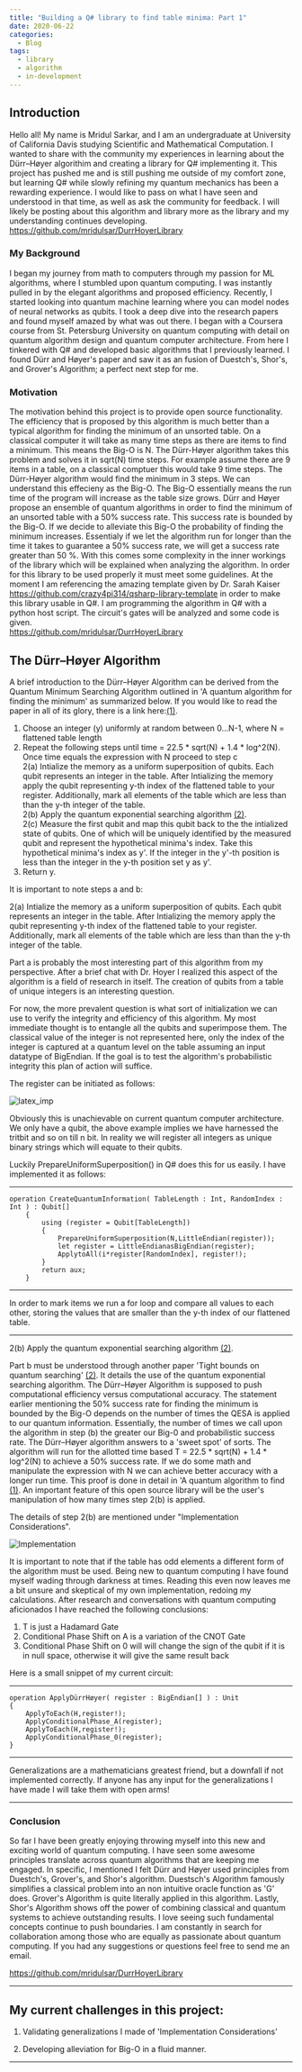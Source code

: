 ```yaml
---
title: "Building a Q# library to find table minima: Part 1"
date: 2020-06-22
categories:
  - Blog
tags:
  - library
  - algorithm
  - in-development
---
```

## Introduction

Hello all! 
My name is Mridul Sarkar, and I am an undergraduate at University of California Davis studying Scientific and Mathematical Computation.
I wanted to share with the community my experiences in learning about the Dürr–Høyer algorithim and creating a library for Q# implementing it.
This project has pushed me and is still pushing me outside of my comfort zone, but learning Q# while slowly refining my quantum mechanics has been a rewarding experience. 
I would like to pass on what I have seen and understood in that time, as well as ask the community for feedback. 
I will likely be posting about this algorithm and library more as the library and my understanding continues developing.   
https://github.com/mridulsar/DurrHoyerLibrary   

### My Background
I began my journey from math to computers through my passion for ML algorithms, where I stumbled upon quantum computing. 
I was instantly pulled in by the elegant algorithms and proposed efficiency.
Recently, I started looking into quantum machine learning where you can model nodes of neural networks as qubits. 
I took a deep dive into the research papers and found myself amazed by what was out there.
I began with a Coursera course from St. Petersburg University on quantum computing with detail on quantum algorithm design and quantum computer architecture. 
From here I tinkered with Q# and developed basic algorithms that I previously learned.
I found Dürr and Høyer's paper and saw it as an fusion of Duestch's, Shor's, and Grover's Algorithm; a perfect next step for me.


### Motivation
The motivation behind this project is to provide open source functionality. 
The efficiency that is proposed by this algorithm is much better than a typical algorithm for finding the minimum of an unsorted table.
On a classical computer it will take as many time steps as there are items to find a minimum. 
This means the Big-O is N.
The Dürr-Høyer algorithm takes this problem and solves it in sqrt(N) time steps.
For example assume there are 9 items in a table, on a classical comptuer this would take 9 time steps.
The Dürr-Høyer algorithm would find the minimum in 3 steps.
We can understand this effecieny as the Big-O. 
The Big-O essentially means the run time of the program will increase as the table size grows. 
Dürr and Høyer propose an ensemble of quantum algorithms in order to find the minimum of an unsorted table with a 50% success rate. 
This success rate is bounded by the Big-O.
If we decide to alleviate this Big-O the probability of finding the minimum increases. 
Essentialy if we let the algorithm run for longer than the time it takes to guarantee a 50% success rate, we will get a success rate greater than 50 %. 
With this comes some complexity in the inner workings of the library which will be explained when analyzing the algorithm. 
In order for this library to be used properly it must meet some guidelines. 
At the moment I am referencing the amazing template given by Dr. Sarah Kaiser https://github.com/crazy4pi314/qsharp-library-template in order to make this library usable in Q#. 
I am programming the algorithm in Q# with a python host script.
The circuit's gates will be analyzed and some code is given.  
https://github.com/mridulsar/DurrHoyerLibrary   


## The Dürr–Høyer Algorithm
A brief introduction to the Dürr–Høyer Algorithm can be derived from the Quantum Minimum Searching Algorithm outlined in 'A quantum algorithm for finding the minimum' as summarized below. If you would like to read the paper in all of its glory, there is a link here:[(1)].


1. Choose an integer (y) uniformly at random between 0...N-1, where N = flattened table length   
2. Repeat the following steps until time = 22.5 * sqrt(N) + 1.4 * log^2(N). Once time equals the expression with N proceed to step c   
2(a) Intialize the memory as a uniform superposition of qubits. 
Each qubit represents an integer in the table. 
After Intializing the memory apply the qubit representing y-th index of the flattened table to your register. 
Additionally, mark all elements of the table which are less than than the y-th integer of the table.   
2(b) Apply the quantum exponential searching algorithm [(2)].   
2(c) Measure the first qubit and map this qubit back to the the intialized state of qubits.
One of which will be uniquely identified by the measured qubit and represent the hypothetical minima's index.
Take this hypothetical minima's index as y'.
If the integer in the y'-th position is less than the integer in the y-th position set y as y'.   
3. Return y.

It is important to note steps a and b:   


2(a) Intialize the memory as a uniform superposition of qubits.
Each qubit represents an integer in the table. 
After Intializing the memory apply the qubit representing y-th index of the flattened table to your register. 
Additionally, mark all elements of the table which are less than than the y-th integer of the table.   

Part a is probably the most interesting part of this algorithm from my perspective. 
After a brief chat with Dr. Hoyer I realized this aspect of the algorithm is a field of research in itself. 
The creation of qubits from a table of unique integers is an interesting question.   

For now, the more prevalent question is what sort of initialization we can use to verify the integrity and efficiency of this algorithm. 
My most immediate thought is to entangle all the qubits and superimpose them. 
The classical value of the integer is not represented here, only the index of the integer is captured at a quantum level on the table assuming an input datatype of BigEndian. 
If the goal is to test the algorithm's probabilistic integrity this plan of action will suffice.   

The register can be initiated as follows:   

![latex_imp](/assets/images//latex_information.JPG)   

Obviously this is unachievable on current quantum computer architecture. 
We only have a qubit, the above example implies we have harnessed the tritbit and so on till n bit.
In reality we will register all integers as unique binary strings which will equate to their qubits.   
 
Luckily PrepareUniformSuperposition() in Q# does this for us easily. 
I have implemented it as follows:

---

    operation CreateQuantumInformation( TableLength : Int, RandomIndex : Int ) : Qubit[]
        {
            using (register = Qubit[TableLength])
            {
                PrepareUniformSuperposition(N,LittleEndian(register));
                let register = LittleEndianasBigEndian(register);
                ApplytoAll(i*register[RandomIndex], register!);
            }   
            return aux;
        }
        
---

In order to mark items we run a for loop and compare all values to each other, storing the values that are smaller than the y-th index of our flattened table.

------------------

2(b) Apply the quantum exponential searching algorithm [(2)].  

Part b must be understood through another paper 'Tight bounds on quantum searching' [(2)].
It details the use of the quantum exponential searching algorithm.
The Dürr–Høyer Algorithm is supposed to push computational efficiency versus computational accuracy.
The statement earlier mentioning the 50% success rate for finding the minimum is bounded by the Big-O depends on the number of times the QESA is applied to our quantum information.
Essentially, the number of times we call upon the algorithm in step (b) the greater our Big-0 and probabilistic success rate. The Dürr–Høyer algorithm answers to a 'sweet spot' of sorts. 
The algorithm will run for the allotted time based T = 22.5 * sqrt(N) + 1.4 * log^2(N) to achieve a 50% success rate.
If we do some math and manipulate the expression with N we can achieve better accuracy with a longer run time.
This proof is done in detail in 'A quantum algorithm to find  [(1)]. 
An important feature of this open source library will be the user's manipulation of how many times step 2(b) is applied.


The details of step 2(b) are mentioned under "Implementation Considerations".

![Implementation](/assets/images//DurrHoyer-Implementation.JPG "Implementation")

It is important to note that if the table has odd elements a different form of the algorithm must be used.
Being new to quantum computing I have found myself wading through darkness at times.
Reading this even now leaves me a bit unsure and skeptical of my own implementation, redoing my calculations.
After research and conversations with quantum computing aficionados I have reached the following conclusions:

1. T is just a Hadamard Gate
2. Conditional Phase Shift on A is a variation of the CNOT Gate
3. Conditional Phase Shift on 0 will will change the sign of the qubit if it is in null space, otherwise it will give the same result back

Here is a small snippet of my current circuit:

---

    operation ApplyDürrHøyer( register : BigEndian[] ) : Unit 
    {
        ApplyToEach(H,register!); 
        ApplyConditionalPhase_A(register);
        ApplyToEach(H,register!);
        ApplyConditionalPhase_0(register);
    }
    
---

Generalizations are a mathematicians greatest friend, but a downfall if not implemented correctly.
If anyone has any input for the generalizations I have made I will take them with open arms!

------------------

### Conclusion

So far I have been greatly enjoying throwing myself into this new and exciting world of quantum computing. I have seen some awesome principles translate across quantum algorithms that are keeping me engaged.
In specific, I mentioned I felt Dürr and Høyer used principles from Duestch's, Grover's, and Shor's algorithm.
Duestsch's Algorithm famously simplifies a classical problem into an non intuitive oracle function as 'G' does. Grover's Algorithm is quite literally applied in this algorithm.
Lastly, Shor's Algorithm shows off the power of combining classical and quantum systems to achieve outstanding results.
I love seeing such fundamental concepts continue to push boundaries.
I am constantly in search for collaboration among those who are equally as passionate about quantum computing.
If you had any suggestions or questions feel free to send me an email.

https://github.com/mridulsar/DurrHoyerLibrary   

------------------

## My current challenges in this project:   

1. Validating generalizations I made of 'Implementation Considerations'    

2. Developing alleviation for Big-O in a fluid manner.   

------------------

[(1)]:https://arxiv.org/pdf/quant-ph/9607014.pdf
[(2)]:https://arxiv.org/pdf/quant-ph/9605034.pdf

